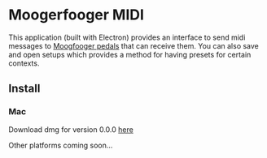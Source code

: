 # Moogerfooger MIDI

This application (built with Electron) provides an interface to send midi messages to
[Moogfooger pedals](https://www.moogmusic.com/products/Moogerfoogers)
 that can receive them. You can also save and open setups which provides a method for having presets for certain contexts.

## Install

### Mac

Download dmg for version 0.0.0 [here](https://github.com/continuousElectronics/moogerfooger-midi/raw/master/Moogerfooger%20Midi.dmg)


Other platforms coming soon...